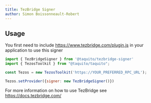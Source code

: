 ```yaml
---
title: TezBridge Signer
author: Simon Boissonneault-Robert
---
```


## Usage

You first need to include https://www.tezbridge.com/plugin.js in your application to use this signer

```js
import { TezBridgeSigner } from '@taquito/tezbridge-signer'
import { TezosToolkit } from "@taquito/taquito";

const Tezos = new TezosToolkit('https://YOUR_PREFERRED_RPC_URL');

Tezos.setProvider({signer: new TezBridgeSigner()})
```

For more information on how to use TezBridge see https://docs.tezbridge.com/

